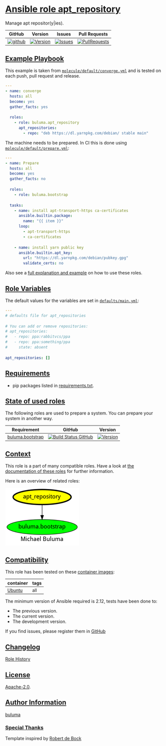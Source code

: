 # [Ansible role apt_repository](#apt_repository)

Manage apt repositor(y|ies).

|GitHub|Version|Issues|Pull Requests|
|------|-------|------|-------------|
|[![github](https://github.com/buluma/ansible-role-apt_repository/actions/workflows/molecule.yml/badge.svg)](https://github.com/buluma/ansible-role-apt_repository/actions/workflows/molecule.yml)|[![Version](https://img.shields.io/github/release/buluma/ansible-role-apt_repository.svg)](https://github.com/buluma/ansible-role-apt_repository/releases/)|[![Issues](https://img.shields.io/github/issues/buluma/ansible-role-apt_repository.svg)](https://github.com/buluma/ansible-role-apt_repository/issues/)|[![PullRequests](https://img.shields.io/github/issues-pr-closed-raw/buluma/ansible-role-apt_repository.svg)](https://github.com/buluma/ansible-role-apt_repository/pulls/)|

## [Example Playbook](#example-playbook)

This example is taken from [`molecule/default/converge.yml`](https://github.com/buluma/ansible-role-apt_repository/blob/master/molecule/default/converge.yml) and is tested on each push, pull request and release.

```yaml
---
- name: converge
  hosts: all
  become: yes
  gather_facts: yes

  roles:
    - role: buluma.apt_repository
      apt_repositories:
        - repo: "deb https://dl.yarnpkg.com/debian/ stable main"
```

The machine needs to be prepared. In CI this is done using [`molecule/default/prepare.yml`](https://github.com/buluma/ansible-role-apt_repository/blob/master/molecule/default/prepare.yml):

```yaml
---
- name: Prepare
  hosts: all
  become: yes
  gather_facts: no

  roles:
    - role: buluma.bootstrap

  tasks:
    - name: install apt-transport-https ca-certificates
      ansible.builtin.package:
        name: "{{ item }}"
      loop:
        - apt-transport-https
        - ca-certificates

    - name: install yarn public key
      ansible.builtin.apt_key:
        url: "https://dl.yarnpkg.com/debian/pubkey.gpg"
        validate_certs: no
```

Also see a [full explanation and example](https://buluma.github.io/how-to-use-these-roles.html) on how to use these roles.

## [Role Variables](#role-variables)

The default values for the variables are set in [`defaults/main.yml`](https://github.com/buluma/ansible-role-apt_repository/blob/master/defaults/main.yml):

```yaml
---
# defaults file for apt_repositories

# You can add or remove repositories:
# apt_repositories:
#   - repo: ppa:rabbitvcs/ppa
#   - repo: ppa:something/ppa
#     state: absent

apt_repositories: []
```

## [Requirements](#requirements)

- pip packages listed in [requirements.txt](https://github.com/buluma/ansible-role-apt_repository/blob/master/requirements.txt).

## [State of used roles](#state-of-used-roles)

The following roles are used to prepare a system. You can prepare your system in another way.

| Requirement | GitHub | Version |
|-------------|--------|--------|
|[buluma.bootstrap](https://galaxy.ansible.com/buluma/bootstrap)|[![Build Status GitHub](https://github.com/buluma/ansible-role-bootstrap/workflows/Ansible%20Molecule/badge.svg)](https://github.com/buluma/ansible-role-bootstrap/actions)|[![Version](https://img.shields.io/github/release/buluma/ansible-role-bootstrap.svg)](https://github.com/shadowwalker/ansible-role-bootstrap)|

## [Context](#context)

This role is a part of many compatible roles. Have a look at [the documentation of these roles](https://buluma.github.io/) for further information.

Here is an overview of related roles:

![dependencies](https://raw.githubusercontent.com/buluma/ansible-role-apt_repository/png/requirements.png "Dependencies")

## [Compatibility](#compatibility)

This role has been tested on these [container images](https://hub.docker.com/u/buluma):

|container|tags|
|---------|----|
|[Ubuntu](https://hub.docker.com/repository/docker/buluma/ubuntu/general)|all|

The minimum version of Ansible required is 2.12, tests have been done to:

- The previous version.
- The current version.
- The development version.

If you find issues, please register them in [GitHub](https://github.com/buluma/ansible-role-apt_repository/issues)

## [Changelog](#changelog)

[Role History](https://github.com/buluma/ansible-role-apt_repository/blob/master/CHANGELOG.md)

## [License](#license)

[Apache-2.0](https://github.com/buluma/ansible-role-apt_repository/blob/master/LICENSE).

## [Author Information](#author-information)

[buluma](https://buluma.github.io/)


### [Special Thanks](#special-thanks)

Template inspired by [Robert de Bock](https://github.com/robertdebock)

